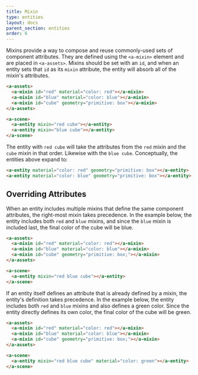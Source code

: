 ```yaml
---
title: Mixin
type: entities
layout: docs
parent_section: entities
order: 6
---
```


Mixins provide a way to compose and reuse commonly-used sets of component
attributes. They are defined using the `<a-mixin>` element and are placed
in `<a-assets>`. Mixins should be set with an `id`, and when an entity sets
that `id` as its `mixin` attribute, the entity will absorb all of the mixin's
attributes.

```html
<a-assets>
  <a-mixin id="red" material="color: red"></a-mixin>
  <a-mixin id="blue" material="color: blue"></a-mixin>
  <a-mixin id="cube" geometry="primitive: box"></a-mixin>
</a-assets>

<a-scene>
  <a-entity mixin="red cube"></a-entity>
  <a-entity mixin="blue cube"></a-entity>
</a-scene>
```

The entity with `red cube` will take the attributes from the `red` mixin and
the `cube` mixin in that order. Likewise with the `blue cube`. Conceptually,
the entities above expand to:

```html
<a-entity material="color: red" geometry="primitive: box"></a-entity>
<a-entity material="color: blue" geometry="primitive: box"></a-entity>
```

## Overriding Attributes

When an entity includes multiple mixins that define the same component
attributes, the right-most mixin takes precedence. In the example below, the
entity includes both `red` and `blue` mixins, and since the `blue` mixin is
included last, the final color of the cube will be blue.

```html
<a-assets>
  <a-mixin id="red" material="color: red"></a-mixin>
  <a-mixin id="blue" material="color: blue"></a-mixin>
  <a-mixin id="cube" geometry="primitive: box;"></a-mixin>
</a-assets>

<a-scene>
  <a-entity mixin="red blue cube"></a-entity>
</a-scene>
```

If an entity itself defines an attribute that is already defined by a mixin,
the entity's definition takes precedence. In the example below, the entity
includes both `red` and `blue` mixins and also defines a green color. Since
the entity directly defines its own color, the final color of the cube will
be green.

```html
<a-assets>
  <a-mixin id="red" material="color: red"></a-mixin>
  <a-mixin id="blue" material="color: blue"></a-mixin>
  <a-mixin id="cube" geometry="primitive: box;"></a-mixin>
</a-assets>

<a-scene>
  <a-entity mixin="red blue cube" material="color: green"></a-entity>
</a-scene>
```
